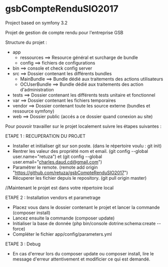 # gsbCompteRenduSIO2017
Project based on symfony 3.2

Projet de gestion de compte rendu pour l'entreprise GSB

Structure du projet :
- app
  - ressources     ==> Resource général et surcharge de bundle
  - config         ==> fichiers de configurations
- bin              ==> console et check config server
- src              ==> Dossier contenant les différents bundles
  - MainBundle     ==> Bundle dédié aux traitements des actions utilisateurs
  - OCUserBundle   ==> Bundle dédié aux traitements des action d'administration
- tests            ==> Dossier contenant les différents tests unitaire et fonctionnel
- var              ==> Dossier contenant les fichiers temporaires
- vendor           ==> Dossier contenant toute les source externe (bundles et ressource symfony)
- web              ==> Dossier public (accés a ce dossier quand conexion au site)

Pour pouvoir travailler sur le projet localement suivre les étapes suivantes :

ETAPE 1 : RECUPERATION DU PROJET

- Installer et initialiser git sur son poste. (dans le répertoire voulu : git init)
- Rentrer les valeur des propriété nom et email. (git config --global user.name="retuza")
                                              et (git config --global user.email="charles.daud.cd@gmail.com")
- Paramétrer le remote. (remote add origin "https://github.com/retuza/gsbCompteRenduSIO2017")
- Récuperer les fichier depuis le repository. (git pull origin master)

//Maintenant le projet est dans votre répertoire local

ETAPE 2 : Installation vendors et parametrage

- Placez vous dans le dossier contenant le projet et lancer la commande (composer install)
- Lancez ensuite la commande (composer update)
- Initialiser la base de donnée (php bin/console dotrine:schema:create --force)
- Compléter le fichier app/config/parameters.yml

ETAPE 3 : Debug 

- En cas d'erreur lors du composer update ou composer install, lire le message d'erreur attentivement et modificier ce qui est demandé.

